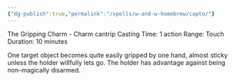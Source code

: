 ```yaml
---
{"dg-publish":true,"permalink":"/spells/w-and-w-homebrew/capto/"}
---
```


The Gripping Charm - Charm cantrip 
Casting Time: 1 action 
Range: Touch 
Duration: 10 minutes 

One target object becomes quite easily gripped by one hand, almost sticky unless the holder willfully lets go. The holder has advantage against being non-magically disarmed.